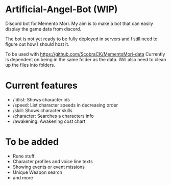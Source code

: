 # Artificial-Angel-Bot (WIP)

Discord bot for Memento Mori. My aim is to make a bot that can easily display the game data from discord.

The bot is not yet ready to be fully deployed in servers and I still need to figure out how I should host it.

To be used with https://github.com/ScobraCK/MementoMori-data
Currently is dependent on being in the same folder as the data. Will also need to clean up the files into folders.

# Current features
- /idlist: Shows character ids
- /speed: List character speeds in decreasing order
- /skill: Shows character skills
- /character: Searches a characters info
- /awakening: Awakening cost chart

# To be added
- Rune stuff
- Character profiles and voice line texts
- Showing events or event missions
- Unique Weapon search 
- and more
